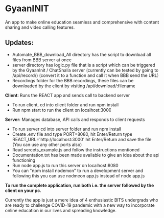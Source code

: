 # GyaanINIT
An app to make online education seamless and comprehensive with content sharing and video calling features.

## Updates:
- Automate_BBB_download_All directory has the script to download all files from BBB server at once
- server directory has logic.py file that is a script which can be triggered by the GyaanInit / ChatShalla server (currently can be tested by going to /api/record/)
(convert it to a function and call it when BBB send the URL)
- Recordings folder for the BBB recordings, these files can be downloaded by the client by visiting /api/download/:filename

**Client**: Runs the REACT app and sends call to backend server
- To run client, cd into client folder and run npm install
- Run npm start to run the client on localhost:3000

**Server:** Manages database, API calls and responds to client requests
- To run server cd into server folder and run npm install
- Create .env file and type PORT=8080, hit Enter/Return type REACT_URL='http://localhost:3000' hit Enter/Return and save the file (You can use any other ports also)
- Read sercets_example.js and follow the instructions mentioned
- Documentation.txt has been made available to give an idea about the api functioning
- Run node app.js to run this server on localhost:8080
- You can "npm install nodemon" to run a development server and following this you can use nodmeon app.js instead of node app.js

**To run the complete application, run both i.e. the server followed by the client on your pc.**

Currently the app is just a mere idea of 4 enthusiastic BITS undergrads who are ready to challenge COVID-19 pandemic with a new way to incorporate online education in our lives and spreading knowledge.  
